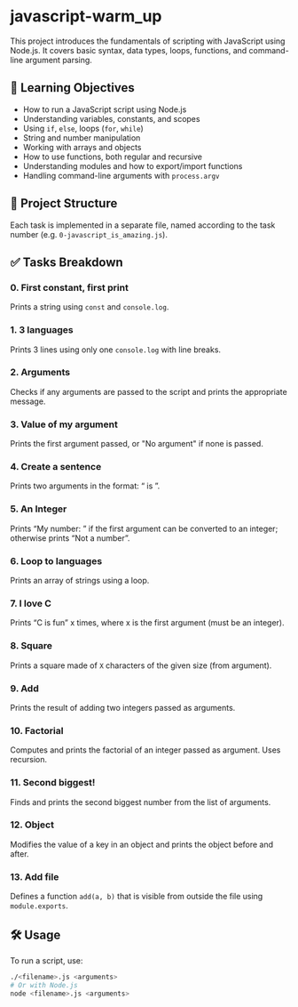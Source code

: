 # javascript-warm_up

This project introduces the fundamentals of scripting with JavaScript using Node.js.
It covers basic syntax, data types, loops, functions, and command-line argument parsing.

## 🧠 Learning Objectives

- How to run a JavaScript script using Node.js
- Understanding variables, constants, and scopes
- Using `if`, `else`, loops (`for`, `while`)
- String and number manipulation
- Working with arrays and objects
- How to use functions, both regular and recursive
- Understanding modules and how to export/import functions
- Handling command-line arguments with `process.argv`

## 📄 Project Structure

Each task is implemented in a separate file, named according to the task number (e.g. `0-javascript_is_amazing.js`).

## ✅ Tasks Breakdown

### 0. First constant, first print
Prints a string using `const` and `console.log`.

### 1. 3 languages
Prints 3 lines using only one `console.log` with line breaks.

### 2. Arguments
Checks if any arguments are passed to the script and prints the appropriate message.

### 3. Value of my argument
Prints the first argument passed, or "No argument" if none is passed.

### 4. Create a sentence
Prints two arguments in the format: “<arg1> is <arg2>”.

### 5. An Integer
Prints “My number: <converted integer>” if the first argument can be converted to an integer; otherwise prints “Not a number”.

### 6. Loop to languages
Prints an array of strings using a loop.

### 7. I love C
Prints “C is fun” x times, where x is the first argument (must be an integer).

### 8. Square
Prints a square made of `X` characters of the given size (from argument).

### 9. Add
Prints the result of adding two integers passed as arguments.

### 10. Factorial
Computes and prints the factorial of an integer passed as argument. Uses recursion.

### 11. Second biggest!
Finds and prints the second biggest number from the list of arguments.

### 12. Object
Modifies the value of a key in an object and prints the object before and after.

### 13. Add file
Defines a function `add(a, b)` that is visible from outside the file using `module.exports`.

## 🛠 Usage

To run a script, use:
```bash
./<filename>.js <arguments>
# Or with Node.js
node <filename>.js <arguments>
```
